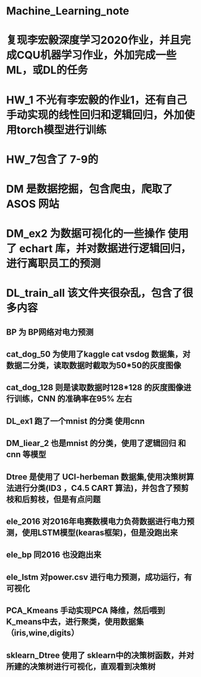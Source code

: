 # Machine_Learning_note
# 复现李宏毅深度学习2020作业，并且完成CQU机器学习作业，外加完成一些ML，或DL的任务
# HW_1 不光有李宏毅的作业1，还有自己手动实现的线性回归和逻辑回归，外加使用torch模型进行训练
# HW_7包含了 7-9的
# DM 是数据挖掘，包含爬虫，爬取了ASOS 网站
# DM_ex2 为数据可视化的一些操作 使用了 echart 库，并对数据进行逻辑回归，进行离职员工的预测
# DL_train_all 该文件夹很杂乱，包含了很多内容
## BP 为 BP网络对电力预测 
## cat_dog_50 为使用了kaggle cat vsdog 数据集，对数据二分类，读取数据时截取为50*50的灰度图像
## cat_dog_128 则是读取数据时128*128 的灰度图像进行训练，CNN 的准确率在95% 左右
## DL_ex1 跑了一个mnist 的分类 使用cnn
## DM_liear_2 也是mnist 的分类，使用了逻辑回归 和cnn 等模型
## Dtree 是使用了 UCI-herbeman 数据集,使用决策树算法进行分类(ID3 ，C4.5 CART 算法)，并包含了预剪枝和后剪枝，但是有点问题
## ele_2016 对2016年电赛数模电力负荷数据进行电力预测，使用LSTM模型(kearas框架)，但是没跑出来
## ele_bp 同2016 也没跑出来
## ele_lstm 对power.csv 进行电力预测，成功运行，有可视化
## PCA_Kmeans 手动实现PCA 降维，然后喂到K_means中去，进行聚类，使用数据集（iris,wine,digits）
## sklearn_Dtree 使用了 sklearn中的决策树函数，并对所建的决策树进行可视化，直观看到决策树
